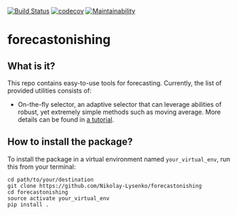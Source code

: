 [![Build Status](https://travis-ci.org/Nikolay-Lysenko/forecastonishing.svg?branch=master)](https://travis-ci.org/Nikolay-Lysenko/forecastonishing)
[![codecov](https://codecov.io/gh/Nikolay-Lysenko/forecastonishing/branch/master/graph/badge.svg)](https://codecov.io/gh/Nikolay-Lysenko/forecastonishing)
[![Maintainability](https://api.codeclimate.com/v1/badges/0ad527e39baba110579e/maintainability)](https://codeclimate.com/github/Nikolay-Lysenko/forecastonishing/maintainability)

# forecastonishing

## What is it?
This repo contains easy-to-use tools for forecasting. Currently, the list of provided utilities consists of:
* On-the-fly selector, an adaptive selector that can leverage abilities of robust, yet extremely simple methods such as moving average. More details can be found in [a tutorial](https://github.com/Nikolay-Lysenko/forecastonishing/blob/master/docs/on_the_fly_selector_demo.ipynb).

## How to install the package?
To install the package in a virtual environment named `your_virtual_env`, run this from your terminal:
```
cd path/to/your/destination
git clone https://github.com/Nikolay-Lysenko/forecastonishing
cd forecastonishing
source activate your_virtual_env
pip install .
```
